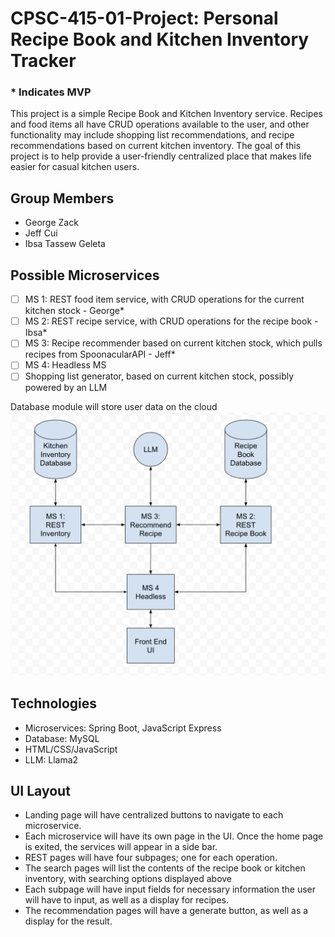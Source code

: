 # CPSC-415-01-Project: Personal Recipe Book and Kitchen Inventory Tracker
### * Indicates MVP

This project is a simple Recipe Book and Kitchen Inventory service. Recipes and food items all have CRUD operations available to the user, and other functionality may include shopping list recommendations, and recipe recommendations based on current kitchen inventory. The goal of this project is to help provide a user-friendly centralized place that makes life easier for casual kitchen users.

## Group Members
- George Zack
- Jeff Cui
- Ibsa Tassew Geleta

## Possible Microservices

- [ ] MS 1: REST food item service, with CRUD operations for the current kitchen stock - George*
- [ ] MS 2: REST recipe service, with CRUD operations for the recipe book - Ibsa*
- [ ] MS 3: Recipe recommender based on current kitchen stock, which pulls recipes from SpoonacularAPI - Jeff*
- [ ] MS 4: Headless MS 
- [ ] Shopping list generator, based on current kitchen stock, possibly powered by an LLM

Database module will store user data on the cloud
![Structure diagram](images/Structure.png)

## Technologies
- Microservices: Spring Boot, JavaScript Express
- Database: MySQL
- HTML/CSS/JavaScript
- LLM: Llama2

## UI Layout

- Landing page will have centralized buttons to navigate to each microservice.
- Each microservice will have its own page in the UI. Once the home page is exited, the services will appear in a side bar.
- REST pages will have four subpages; one for each operation.
- The search pages will list the contents of the recipe book or kitchen inventory, with searching options displayed above
- Each subpage will have input fields for necessary information the user will have to input, as well as a display for recipes.
- The recommendation pages will have a generate button, as well as a display for the result.

